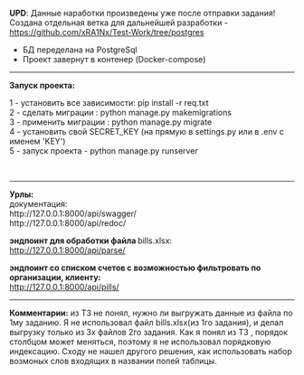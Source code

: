 <b>UPD</b>: Данные наработки произведены уже после отправки задания! <br>
Создана отдельная ветка для дальнейшей разработки - https://github.com/xRA1Nx/Test-Work/tree/postgres<br>
<ul>
<li>БД переделана на PostgreSql</li>
<li>Проект завернут в контенер (Docker-compose)</li>
</ul>
<hr>


<b>Запуск проекта:</b>
<p>
1 - установить все зависимости: pip install -r req.txt <br>
2 - сделать миграции : python manage.py makemigrations <br>
3 - применить миграции : python manage.py migrate <br>
4 - установить свой SECRET_KEY (на прямую в settings.py или в .env c именем 'KEY') <br>
5 - запуск проекта - python manage.py runserver</p> <br>
<hr>
<strong>Урлы:</strong><br>
  документация:<br>
    http://127.0.0.1:8000/api/swagger/<br>
    http://127.0.0.1:8000/api/redoc/<br>
    
  <b>эндпоинт для обработки файла </b>bills.xlsx:<br>
    http://127.0.0.1:8000/api/parse/<br>
  
  <b>эндпоинт со списком счетов с возможностью фильтровать по организации, клиенту:</b><br>
    http://127.0.0.1:8000/api/pills/<br>
    
<hr>
<b>Комментарии:</b>
из ТЗ не понял, нужно ли выгружать данные из файла по 1му заданию. Я не использовал  файл bills.xlsx(из 1го задания), и делал выгрузку только из 3х файлов 2го задания.
Как я понял из ТЗ , порядок столбцом может меняться, поэтому я не использовал порядковую индексацию. Сходу не нашел другого решения, как использовать набор возмоных слов входящих в названии полей таблицы.



